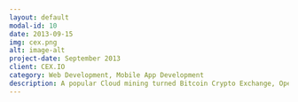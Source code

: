 ```yaml
---
layout: default
modal-id: 10
date: 2013-09-15
img: cex.png
alt: image-alt
project-date: September 2013
client: CEX.IO
category: Web Development, Mobile App Development
description: A popular Cloud mining turned Bitcoin Crypto Exchange, Operating 24/7; 99.9% uptime.
---
```

